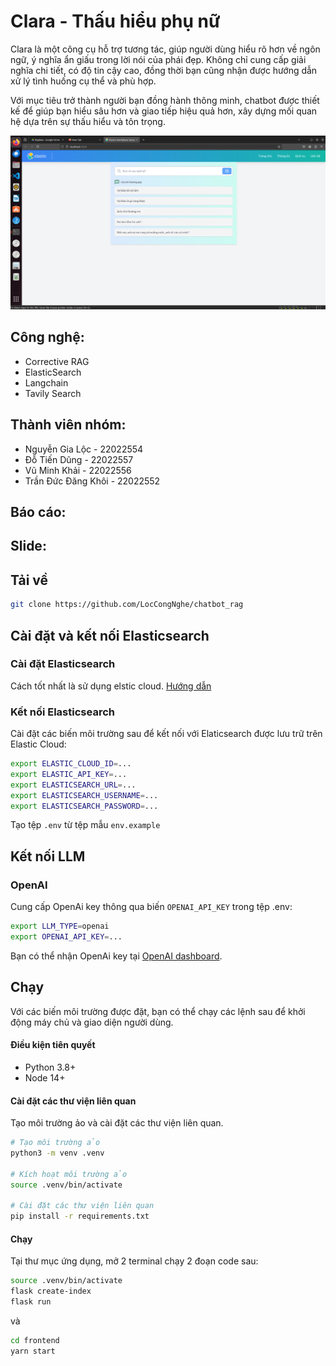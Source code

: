 # Clara - Thấu hiểu phụ nữ
Clara là một công cụ hỗ trợ tương tác, giúp người dùng hiểu rõ hơn về ngôn ngữ, ý nghĩa ẩn giấu trong lời nói của phái đẹp. Không chỉ cung cấp giải nghĩa chi tiết, có độ tin cậy cao, đồng thời bạn cũng nhận được hướng dẫn xử lý tình huống cụ thể và phù hợp.

Với mục tiêu trở thành người bạn đồng hành thông minh, chatbot được thiết kế để giúp bạn hiểu sâu hơn và giao tiếp hiệu quả hơn, xây dựng mối quan hệ dựa trên sự thấu hiểu và tôn trọng.

<img src="./demo1.png" alt="Screenshot of the sample app" width="800"/>



## Công nghệ:
- Corrective RAG
- ElasticSearch
- Langchain
- Tavily Search


## Thành viên nhóm:
- Nguyễn Gia Lộc - 22022554
- Đỗ Tiến Dũng - 22022557
- Vũ Minh Khải - 22022556
- Trần Đức Đăng Khôi - 22022552


## Báo cáo:


## Slide:


## Tải về

```bash
git clone https://github.com/LocCongNghe/chatbot_rag
```




## Cài đặt và kết nối Elasticsearch

### Cài đặt Elasticsearch

Cách tốt nhất là sử dụng elstic cloud. [Hướng dẫn](https://www.elastic.co/search-labs/tutorials/install-elasticsearch)

### Kết nối Elasticsearch

Cài đặt các biến môi trường sau để kết nối với Elaticsearch được lưu trữ trên Elastic Cloud:

```sh
export ELASTIC_CLOUD_ID=...
export ELASTIC_API_KEY=...
export ELASTICSEARCH_URL=...
export ELASTICSEARCH_USERNAME=...
export ELASTICSEARCH_PASSWORD=...
```

Tạo tệp `.env` từ tệp mẫu `env.example` 

## Kết nối LLM

### OpenAI

Cung cấp OpenAi key thông qua biến `OPENAI_API_KEY` trong tệp .env:

```sh
export LLM_TYPE=openai
export OPENAI_API_KEY=...
```

Bạn có thể nhận OpenAi key tại [OpenAI dashboard](https://platform.openai.com/account/api-keys).

## Chạy

Với các biến môi trường được đặt, bạn có thể chạy các lệnh sau để khởi động máy chủ và giao diện người dùng.

#### Điều kiện tiên quyết
- Python 3.8+
- Node 14+

#### Cài đặt các thư viện liên quan

Tạo môi trường ảo và cài đặt các thư viện liên quan.

```sh
# Tạo môi trường ảo
python3 -m venv .venv

# Kích hoạt môi trường ảo
source .venv/bin/activate

# Cài đặt các thư viện liên quan
pip install -r requirements.txt
```

#### Chạy
Tại thư mục ứng dụng, mở 2 terminal chạy 2 đoạn code sau:
```sh
source .venv/bin/activate
flask create-index
flask run
```

và

```sh
cd frontend
yarn start
```

